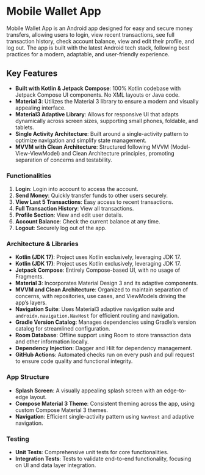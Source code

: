 # Mobile Wallet App

Mobile Wallet App is an Android app designed for easy and secure money transfers, allowing users to login, view recent transactions, see full transaction history, check account balance, view and edit their profile, and log out. The app is built with the latest Android tech stack, following best practices for a modern, adaptable, and user-friendly experience.

## Key Features

- **Built with Kotlin & Jetpack Compose**: 100% Kotlin codebase with Jetpack Compose UI components. No XML layouts or Java code.
- **Material 3**: Utilizes the Material 3 library to ensure a modern and visually appealing interface.
- **Material3 Adaptive Library**: Allows for responsive UI that adapts dynamically across screen sizes, supporting small phones, foldable, and tablets.
- **Single Activity Architecture**: Built around a single-activity pattern to optimize navigation and simplify state management.
- **MVVM with Clean Architecture**: Structured following MVVM (Model-View-ViewModel) and Clean Architecture principles, promoting separation of concerns and testability.

### Functionalities
1. **Login**: Login into account to access the account.
2. **Send Money**: Quickly transfer funds to other users securely.
3. **View Last 5 Transactions**: Easy access to recent transactions.
4. **Full Transaction History**: View all transactions.
5. **Profile Section**: View and edit user details.
6. **Account Balance**: Check the current balance at any time.
7. **Logout**: Securely log out of the app.

### Architecture & Libraries

- **Kotlin (JDK 17)**: Project uses Kotlin exclusively, leveraging JDK 17.
- **Kotlin (JDK 17)**: Project uses Kotlin exclusively, leveraging JDK 17.
- **Jetpack Compose**: Entirely Compose-based UI, with no usage of Fragments.
- **Material 3**: Incorporates Material Design 3 and its adaptive components.
- **MVVM and Clean Architecture**: Organized to maintain separation of concerns, with repositories, use cases, and ViewModels driving the app’s layers.
- **Navigation Suite**: Uses Material3 adaptive navigation suite and `androidx.navigation.NavHost` for efficient routing and navigation.
- **Gradle Version Catalog**: Manages dependencies using Gradle’s version catalog for streamlined configuration.
- **Room Database**: Offline support using Room to store transaction data and other information locally.
- **Dependency Injection**: Dagger and Hilt for dependency management.
- **GitHub Actions**: Automated checks run on every push and pull request to ensure code quality and functional integrity.

### App Structure

- **Splash Screen**: A visually appealing splash screen with an edge-to-edge layout.
- **Compose Material 3 Theme**: Consistent theming across the app, using custom Compose Material 3 themes.
- **Navigation**: Efficient single-activity pattern using `NavHost` and adaptive navigation.

### Testing

- **Unit Tests**: Comprehensive unit tests for core functionalities.
- **Integration Tests**: Tests to validate end-to-end functionality, focusing on UI and data layer integration.